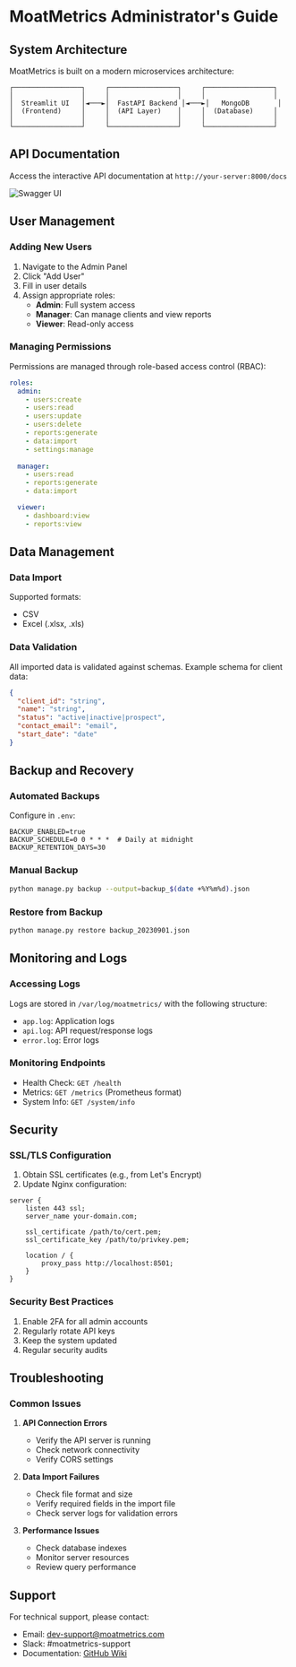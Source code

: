 # MoatMetrics Administrator's Guide

## System Architecture

MoatMetrics is built on a modern microservices architecture:

```
┌─────────────────┐     ┌─────────────────┐     ┌─────────────────┐
│                 │     │                 │     │                 │
│  Streamlit UI   │◄───►│  FastAPI Backend │◄───►│   MongoDB       │
│  (Frontend)     │     │  (API Layer)    │     │  (Database)     │
│                 │     │                 │     │                 │
└─────────────────┘     └─────────────────┘     └─────────────────┘
```

## API Documentation

Access the interactive API documentation at `http://your-server:8000/docs`

![Swagger UI](./image/assets/Swagger%20UI%201.png)

## User Management

### Adding New Users

1. Navigate to the Admin Panel
2. Click "Add User"
3. Fill in user details
4. Assign appropriate roles:
   - **Admin**: Full system access
   - **Manager**: Can manage clients and view reports
   - **Viewer**: Read-only access

### Managing Permissions

Permissions are managed through role-based access control (RBAC):

```yaml
roles:
  admin:
    - users:create
    - users:read
    - users:update
    - users:delete
    - reports:generate
    - data:import
    - settings:manage
  
  manager:
    - users:read
    - reports:generate
    - data:import

  viewer:
    - dashboard:view
    - reports:view
```

## Data Management

### Data Import

Supported formats:
- CSV
- Excel (.xlsx, .xls)

### Data Validation

All imported data is validated against schemas. Example schema for client data:

```json
{
  "client_id": "string",
  "name": "string",
  "status": "active|inactive|prospect",
  "contact_email": "email",
  "start_date": "date"
}
```

## Backup and Recovery

### Automated Backups

Configure in `.env`:
```
BACKUP_ENABLED=true
BACKUP_SCHEDULE=0 0 * * *  # Daily at midnight
BACKUP_RETENTION_DAYS=30
```

### Manual Backup

```bash
python manage.py backup --output=backup_$(date +%Y%m%d).json
```

### Restore from Backup

```bash
python manage.py restore backup_20230901.json
```

## Monitoring and Logs

### Accessing Logs

Logs are stored in `/var/log/moatmetrics/` with the following structure:
- `app.log`: Application logs
- `api.log`: API request/response logs
- `error.log`: Error logs

### Monitoring Endpoints

- Health Check: `GET /health`
- Metrics: `GET /metrics` (Prometheus format)
- System Info: `GET /system/info`

## Security

### SSL/TLS Configuration

1. Obtain SSL certificates (e.g., from Let's Encrypt)
2. Update Nginx configuration:
```nginx
server {
    listen 443 ssl;
    server_name your-domain.com;
    
    ssl_certificate /path/to/cert.pem;
    ssl_certificate_key /path/to/privkey.pem;
    
    location / {
        proxy_pass http://localhost:8501;
    }
}
```

### Security Best Practices

1. Enable 2FA for all admin accounts
2. Regularly rotate API keys
3. Keep the system updated
4. Regular security audits

## Troubleshooting

### Common Issues

1. **API Connection Errors**
   - Verify the API server is running
   - Check network connectivity
   - Verify CORS settings

2. **Data Import Failures**
   - Check file format and size
   - Verify required fields in the import file
   - Check server logs for validation errors

3. **Performance Issues**
   - Check database indexes
   - Monitor server resources
   - Review query performance

## Support

For technical support, please contact:
- Email: dev-support@moatmetrics.com
- Slack: #moatmetrics-support
- Documentation: [GitHub Wiki](https://github.com/VIKAS9793/moatmetrics/wiki)
